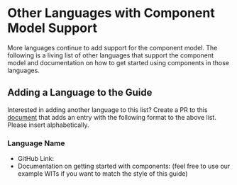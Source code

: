 # Other Languages with Component Model Support

More languages continue to add support for the component model. The following is a living list of other languages that support the component model and documentation on how to get started using components in those languages.

[comment]: # (Add first language here)

## Adding a Language to the Guide

Interested in adding another language to this list? Create a PR to this [document](https://github.com/bytecodealliance/component-docs/blob/main/component-model/src/language-support/other-languages.md) that adds an entry with the following format to the above list. Please insert alphabetically.

### Language Name

- GitHub Link:
- Documentation on getting started with components: (feel free to use our example WITs if you want to match the style of this guide)